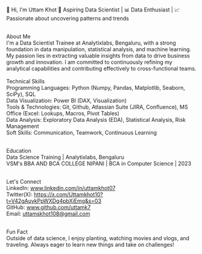 👋 Hi, I'm Uttam Khot
🌟 Aspiring Data Scientist | 📊 Data Enthusiast | 📈 Passionate about uncovering patterns and trends

<br>
About Me
<br>
I'm a Data Scientist Trainee at Analytixlabs, Bengaluru, with a strong foundation in data manipulation, statistical analysis, and machine learning. My passion lies in extracting valuable insights from data to drive business growth and innovation. I am committed to continuously refining my analytical capabilities and contributing effectively to cross-functional teams.
<br>
<br>
Technical Skills
<br>
Programming Languages: Python (Numpy, Pandas, Matplotlib, Seaborn, SciPy), SQL
<br>
Data Visualization: Power BI (DAX, Visualization)
<br>
Tools & Technologies: Git, Github, Atlassian Suite (JIRA, Confluence), MS Office (Excel: Lookups, Macros, Pivot Tables)
<br>
Data Analysis: Exploratory Data Analysis (EDA), Statistical Analysis, Risk Management
<br>
Soft Skills: Communication, Teamwork, Continuous Learning
<br>
<br>


Education
<br>
Data Science Training | Analytixlabs, Bengaluru
<br>
VSM's BBA AND BCA COLLEGE NIPANI | BCA in Computer Science | 2023
<br>
<br>

Let's Connect
<br>
LinkedIn: www.linkedin.com/in/uttamkhot07
<br>
Twitter(X): https://x.com/Uttamkhot10?t=V42gAuykPpWXDg4pbXiEmg&s=03
<br>
GitHub: www.github.com/uttamk7
<br>
Email: uttamskhot108@gmail.com
<br>
<br>

Fun Fact
<br>
Outside of data science, I enjoy planting, watching movies and vlogs, and traveling. Always eager to learn new things and take on challenges!

